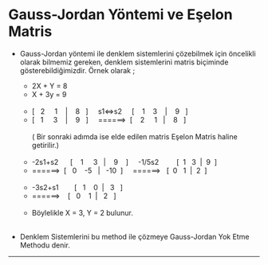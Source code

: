 # Gauss-Jordan Yöntemi ve Eşelon Matris

* Gauss-Jordan yöntemi ile denklem sistemlerini çözebilmek için öncelikli olarak bilmemiz gereken, denklem sistemlerini matris biçiminde gösterebildiğimizdir. Örnek olarak ;

    - 2X + Y = 8
    - X + 3y = 9
    <br></br> 
    - [$~~$ 2 $~~~$  1  $~~~$| $~~$ 8  $~~$]   $~~~$ s1<=>s2  $~~~$ [ $~~$ 1 $~~$  3  $~~~$| $~~$ 9 $~~$]
    - [$~~$ 1 $~~~$  3  $~~~$| $~~$ 9  $~$ ]   $~~~$ ======>$~$   [$~~~$ 2 $~~~$ 1 $~~$| $~~$ 8 $~~$]
    <br ></br>
( Bir sonraki adımda ise elde edilen matris Eşelon Matris haline getirilir.)
    <br></br>
    - -2s1+s2  $~~~~$ [ $~~$ 1 $~~~$ 3 $~~$| $~~$ 9 $~~~$]  $~~~$ -1/5s2  $~~~~~~~$ [$~$ 1 $~$ 3 $~$|$~$ 9 $~$]
    - ======> $~$[$~~$ 0 $~~$ -5 $~$ | $~~$-10 $~$] $~~~$  ======> $~$ [$~$ 0 $~$ 1 $~$|$~$ 2 $~$]
    <br></br>
    - -3s2+s1 $~~~~~~$ [$~~$ 1 $~~$ 0 $~$|$~~$ 3 $~~$]
    - ======> $~~$ [$~~$ 0 $~~$ 1 $~$|$~~$ 2 $~~$]
    <br></br>
    - Böylelikle X = 3, Y = 2 bulunur.
<br></br>
* Denklem Sistemlerini bu method ile çözmeye Gauss-Jordan Yok Etme Methodu denir.
___



           





